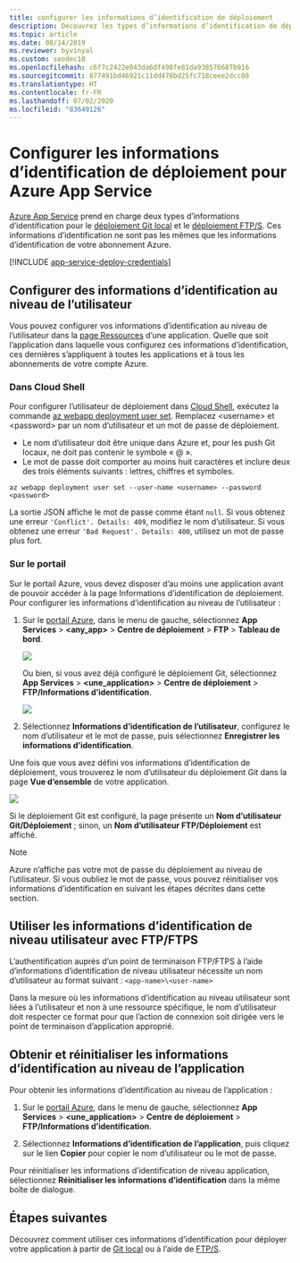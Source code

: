 ```yaml
---
title: configurer les informations d’identification de déploiement
description: Découvrez les types d’informations d’identification de déploiement dans Azure App Service et comment les configurer et les utiliser.
ms.topic: article
ms.date: 08/14/2019
ms.reviewer: byvinyal
ms.custom: seodec18
ms.openlocfilehash: c6f7c2422e043da6df498fe81da938576687b916
ms.sourcegitcommit: 877491bd46921c11dd478bd25fc718ceee2dcc08
ms.translationtype: HT
ms.contentlocale: fr-FR
ms.lasthandoff: 07/02/2020
ms.locfileid: "83649126"
---
```

# <a name="configure-deployment-credentials-for-azure-app-service"></a>Configurer les informations d’identification de déploiement pour Azure App Service
[Azure App Service](https://go.microsoft.com/fwlink/?LinkId=529714) prend en charge deux types d’informations d’identification pour le [déploiement Git local](deploy-local-git.md) et le [déploiement FTP/S](deploy-ftp.md). Ces informations d’identification ne sont pas les mêmes que les informations d’identification de votre abonnement Azure.

[!INCLUDE [app-service-deploy-credentials](../../includes/app-service-deploy-credentials.md)]

## <a name="configure-user-level-credentials"></a><a name="userscope"></a>Configurer des informations d’identification au niveau de l’utilisateur

Vous pouvez configurer vos informations d’identification au niveau de l’utilisateur dans la [page Ressources](../azure-resource-manager/management/manage-resources-portal.md#manage-resources) d’une application. Quelle que soit l’application dans laquelle vous configurez ces informations d’identification, ces dernières s’appliquent à toutes les applications et à tous les abonnements de votre compte Azure. 

### <a name="in-the-cloud-shell"></a>Dans Cloud Shell

Pour configurer l’utilisateur de déploiement dans [Cloud Shell](https://shell.azure.com), exécutez la commande [az webapp deployment user set](/cli/azure/webapp/deployment/user?view=azure-cli-latest#az-webapp-deployment-user-set). Remplacez \<username> et \<password> par un nom d’utilisateur et un mot de passe de déploiement. 

- Le nom d’utilisateur doit être unique dans Azure et, pour les push Git locaux, ne doit pas contenir le symbole « @ ». 
- Le mot de passe doit comporter au moins huit caractères et inclure deux des trois éléments suivants : lettres, chiffres et symboles. 

```azurecli-interactive
az webapp deployment user set --user-name <username> --password <password>
```

La sortie JSON affiche le mot de passe comme étant `null`. Si vous obtenez une erreur `'Conflict'. Details: 409`, modifiez le nom d’utilisateur. Si vous obtenez une erreur `'Bad Request'. Details: 400`, utilisez un mot de passe plus fort. 

### <a name="in-the-portal"></a>Sur le portail

Sur le portail Azure, vous devez disposer d’au moins une application avant de pouvoir accéder à la page Informations d’identification de déploiement. Pour configurer les informations d’identification au niveau de l’utilisateur :

1. Sur le [portail Azure](https://portal.azure.com), dans le menu de gauche, sélectionnez **App Services** >  **\<any_app>**  > **Centre de déploiement** > **FTP** > **Tableau de bord**.

    ![](./media/app-service-deployment-credentials/access-no-git.png)

    Ou bien, si vous avez déjà configuré le déploiement Git, sélectionnez **App Services** >  **&lt;une_application>**  > **Centre de déploiement** > **FTP/Informations d’identification**.

    ![](./media/app-service-deployment-credentials/access-with-git.png)

2. Sélectionnez **Informations d’identification de l’utilisateur**, configurez le nom d’utilisateur et le mot de passe, puis sélectionnez **Enregistrer les informations d’identification**.

Une fois que vous avez défini vos informations d’identification de déploiement, vous trouverez le nom d’utilisateur du déploiement *Git* dans la page **Vue d’ensemble** de votre application.

![](./media/app-service-deployment-credentials/deployment_credentials_overview.png)

Si le déploiement Git est configuré, la page présente un **Nom d’utilisateur Git/Déploiement** ; sinon, un **Nom d’utilisateur FTP/Déploiement** est affiché.

> [!NOTE]
> Azure n’affiche pas votre mot de passe du déploiement au niveau de l’utilisateur. Si vous oubliez le mot de passe, vous pouvez réinitialiser vos informations d’identification en suivant les étapes décrites dans cette section.
>
> 

## <a name="use-user-level-credentials-with-ftpftps"></a>Utiliser les informations d’identification de niveau utilisateur avec FTP/FTPS

L’authentification auprès d’un point de terminaison FTP/FTPS à l’aide d’informations d’identification de niveau utilisateur nécessite un nom d’utilisateur au format suivant : `<app-name>\<user-name>`

Dans la mesure où les informations d’identification au niveau utilisateur sont liées à l’utilisateur et non à une ressource spécifique, le nom d’utilisateur doit respecter ce format pour que l’action de connexion soit dirigée vers le point de terminaison d’application approprié.

## <a name="get-and-reset-app-level-credentials"></a><a name="appscope"></a>Obtenir et réinitialiser les informations d’identification au niveau de l’application
Pour obtenir les informations d’identification au niveau de l’application :

1. Sur le [portail Azure](https://portal.azure.com), dans le menu de gauche, sélectionnez **App Services** >  **&lt;une_application>**  > **Centre de déploiement** > **FTP/Informations d’identification**.

2. Sélectionnez **Informations d’identification de l’application**, puis cliquez sur le lien **Copier** pour copier le nom d’utilisateur ou le mot de passe.

Pour réinitialiser les informations d’identification de niveau application, sélectionnez **Réinitialiser les informations d’identification** dans la même boîte de dialogue.

## <a name="next-steps"></a>Étapes suivantes

Découvrez comment utiliser ces informations d’identification pour déployer votre application à partir de [Git local](deploy-local-git.md) ou à l’aide de [FTP/S](deploy-ftp.md).
